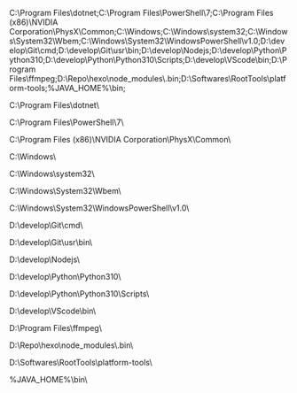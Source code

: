 C:\Program Files\dotnet\;C:\Program Files\PowerShell\7\;C:\Program Files (x86)\NVIDIA Corporation\PhysX\Common\;C:\Windows\;C:\Windows\system32\;C:\Windows\System32\Wbem\;C:\Windows\System32\WindowsPowerShell\v1.0\;D:\develop\Git\cmd\;D:\develop\Git\usr\bin\;D:\develop\Nodejs\;D:\develop\Python\Python310\;D:\develop\Python\Python310\Scripts\;D:\develop\VScode\bin\;D:\Program Files\ffmpeg\;D:\Repo\hexo\node_modules\\.bin\;D:\Softwares\RootTools\platform-tools\;%JAVA_HOME%\bin\;

C:\Program Files\dotnet\

C:\Program Files\PowerShell\7\

C:\Program Files (x86)\NVIDIA Corporation\PhysX\Common\

C:\Windows\

C:\Windows\system32\

C:\Windows\System32\Wbem\

C:\Windows\System32\WindowsPowerShell\v1.0\

D:\develop\Git\cmd\

D:\develop\Git\usr\bin\

D:\develop\Nodejs\

D:\develop\Python\Python310\

D:\develop\Python\Python310\Scripts\

D:\develop\VScode\bin\

D:\Program Files\ffmpeg\

D:\Repo\hexo\node_modules\\.bin\

D:\Softwares\RootTools\platform-tools\

%JAVA_HOME%\bin\
